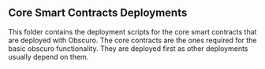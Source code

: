 ## Core Smart Contracts Deployments

This folder contains the deployment scripts for the core smart contracts that are deployed with Obscuro.
The core contracts are the ones required for the basic obscuro functionality.
They are deployed first as other deployments usually depend on them.